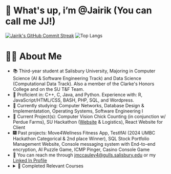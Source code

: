 # 👋 What's up, i’m @Jairik (You can call me JJ!)
[![Jairik's GitHub Commit Streak](https://github-readme-streak-stats.herokuapp.com/?user=Jairik&theme=dark&token=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)](https://github.com/Jairik)
 ![Top Langs](https://github-readme-stats.vercel.app/api/top-langs/?username=Jairik&layout=compact&theme=dark)
<!---   
# 🚀 GitHub Stats and Languages
![Jairik's GitHub Stats](https://github-readme-stats.vercel.app/api?username=Jairik&show_icons=true&theme=dark)
![Top Langs](https://github-readme-stats.vercel.app/api/top-langs/?username=Jairik&layout=compact&theme=dark)
--->
# 👨‍💻 About Me
- 📚 Third-year student at Salisbury University, Majoring in Computer Science (AI & Software Engineering Track) and Data Science (Computational Data Track). Also a member of the Clarke's Honors College and on the SU T&F Team.
- 🏅 Proficient in: C++, C, Java, and Python. Experience with: R, JavaScript/HTML/CSS, BASH, PHP, SQL, and Wordpress.
- 🌱 Currently studying: Computer Networks, Database Design & Implementatation, Operating Systems, Software Engineering I
- 🔮 Current Project(s): Computer Vision Chick Counting (in conjunction w/ Perdue Farms), SU Hackathon ([Website](https://salisbury.edu/hackathon/) & Logistics), React Website for Client
- 🎆 Past projects: Move4Wellness Fitness App, TestIfAI (2024 UMBC Hackathon Categorical & 2nd place Winner), SQL Stock Portfolio Management Website, Console messaging system with End-to-end encryption, AI Puzzle Game, ICMP Pinger, Casino Console Game
- 💼 You can reach me through jmccauley4@gulls.salisbury.edu or my [Linked In Profile](https://www.linkedin.com/in/jairik-mccauley-02624124a/)
- <details>
  <summary>
    📓 Completed Relevant Courses
  </summary>
  <br>
  Salisbury University:<br>
  - Systems Software <br>
  - Data Visualization & Machine Learning <br>
  - Artificial Intelligence <br>
  - Advanced Data Structures & Algorithms <br>
  - OOP, Design Patterns, & Android Development <br>
  - Theory of Computation <br>
  - Microcomputer Organization and Architecture <br>
  - Linear Algebra <br>
  - Discrete Mathematics <br>
  - Introduction to Data Structures & Algorithms <br>
  - Computer Science I & II <br>
  - Programming Fundementals <br>
  <br>
</details>


<!--- 
# 🌐 [Personal Website](https://jjmccauley.com/) 
Currently live, still in development
--->

<!---
Jairik/Jairik is a ✨ special ✨ repository because its `README.md` (this file) appears on your GitHub profile.
You can click the Preview link to take a look at your changes.
--->
